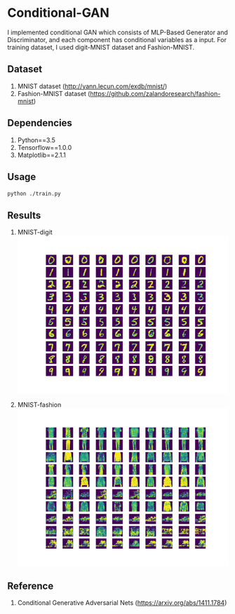 # Conditional-GAN
I implemented conditional GAN which consists of MLP-Based Generator and Discriminator, and each component has conditional variables as a input. For training dataset, I used digit-MNIST dataset and Fashion-MNIST. 

## Dataset
1. MNIST dataset (http://yann.lecun.com/exdb/mnist/) 
2. Fashion-MNIST dataset (https://github.com/zalandoresearch/fashion-mnist)

## Dependencies
1. Python==3.5
2. Tensorflow==1.0.0
3. Matplotlib==2.1.1

## Usage

<pre><code>python ./train.py</code></pre>

## Results
1. MNIST-digit
![MNIST](./img/sample_mnist.png)

2. MNIST-fashion
![Fashion](./img/sample_fashion_mnist.png)

## Reference
1. Conditional Generative Adversarial Nets (https://arxiv.org/abs/1411.1784)
